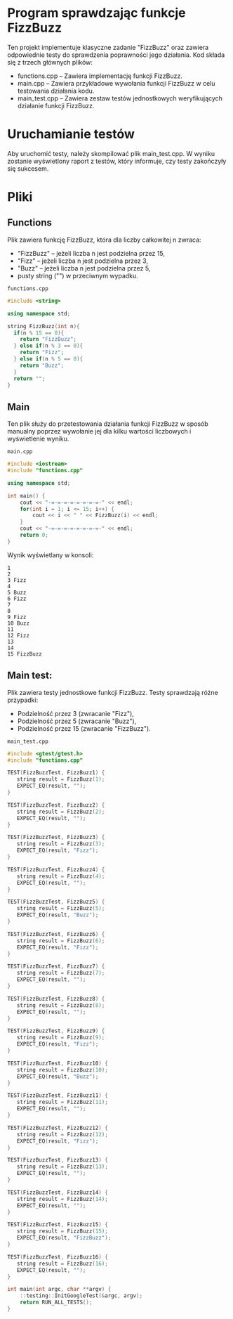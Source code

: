 # Program sprawdzając funkcje FizzBuzz

Ten projekt implementuje klasyczne zadanie "FizzBuzz" oraz zawiera odpowiednie testy do sprawdzenia poprawności jego działania. Kod składa się z trzech głównych plików:

- functions.cpp – Zawiera implementację funkcji FizzBuzz.
- main.cpp – Zawiera przykładowe wywołania funkcji FizzBuzz w celu testowania działania kodu.
- main_test.cpp – Zawiera zestaw testów jednostkowych weryfikujących działanie funkcji FizzBuzz.

# Uruchamianie testów

Aby uruchomić testy, należy skompilować plik main_test.cpp. W wyniku zostanie wyświetlony raport z testów, który informuje, czy testy zakończyły się sukcesem.

# Pliki

## Functions

Plik zawiera funkcję FizzBuzz, która dla liczby całkowitej n zwraca:

- "FizzBuzz" – jeżeli liczba n jest podzielna przez 15,
- "Fizz" – jeżeli liczba n jest podzielna przez 3,
- "Buzz" – jeżeli liczba n jest podzielna przez 5,
- pusty string ("") w przeciwnym wypadku.

`functions.cpp`

```cpp
#include <string>

using namespace std;

string FizzBuzz(int n){
  if(n % 15 == 0){
    return "FizzBuzz";
  } else if(n % 3 == 0){
    return "Fizz";
  } else if(n % 5 == 0){
    return "Buzz";
  }
  return "";
}
```

## Main

Ten plik służy do przetestowania działania funkcji FizzBuzz w sposób manualny poprzez wywołanie jej dla kilku wartości liczbowych i wyświetlenie wyniku.

`main.cpp`

```cpp
#include <iostream>
#include "functions.cpp"

using namespace std;

int main() {
    cout << "-=-=-=-=-=-=-=-=-" << endl;
    for(int i = 1; i <= 15; i++) {
        cout << i << " " << FizzBuzz(i) << endl;
    }
    cout << "-=-=-=-=-=-=-=-=-" << endl;
    return 0;
}
```

Wynik wyświetlany w konsoli:
```
1 
2 
3 Fizz
4 
5 Buzz
6 Fizz
7 
8 
9 Fizz
10 Buzz
11 
12 Fizz
13 
14 
15 FizzBuzz
```
## Main test:

Plik zawiera testy jednostkowe funkcji FizzBuzz. Testy sprawdzają różne przypadki:

- Podzielność przez 3 (zwracanie "Fizz"),
- Podzielność przez 5 (zwracanie "Buzz"),
- Podzielność przez 15 (zwracanie "FizzBuzz").

`main_test.cpp`

```cpp
#include <gtest/gtest.h>
#include "functions.cpp"

TEST(FizzBuzzTest, FizzBuzz1) {
   string result = FizzBuzz(1);
   EXPECT_EQ(result, "");
}

TEST(FizzBuzzTest, FizzBuzz2) {
   string result = FizzBuzz(2);
   EXPECT_EQ(result, "");
}

TEST(FizzBuzzTest, FizzBuzz3) {
   string result = FizzBuzz(3);
   EXPECT_EQ(result, "Fizz");
}

TEST(FizzBuzzTest, FizzBuzz4) {
   string result = FizzBuzz(4);
   EXPECT_EQ(result, "");
}

TEST(FizzBuzzTest, FizzBuzz5) {
   string result = FizzBuzz(5);
   EXPECT_EQ(result, "Buzz");
}

TEST(FizzBuzzTest, FizzBuzz6) {
   string result = FizzBuzz(6);
   EXPECT_EQ(result, "Fizz");
}

TEST(FizzBuzzTest, FizzBuzz7) {
   string result = FizzBuzz(7);
   EXPECT_EQ(result, "");
}

TEST(FizzBuzzTest, FizzBuzz8) {
   string result = FizzBuzz(8);
   EXPECT_EQ(result, "");
}

TEST(FizzBuzzTest, FizzBuzz9) {
   string result = FizzBuzz(9);
   EXPECT_EQ(result, "Fizz");
}

TEST(FizzBuzzTest, FizzBuzz10) {
   string result = FizzBuzz(10);
   EXPECT_EQ(result, "Buzz");
}

TEST(FizzBuzzTest, FizzBuzz11) {
   string result = FizzBuzz(11);
   EXPECT_EQ(result, "");
}

TEST(FizzBuzzTest, FizzBuzz12) {
   string result = FizzBuzz(12);
   EXPECT_EQ(result, "Fizz");
}

TEST(FizzBuzzTest, FizzBuzz13) {
   string result = FizzBuzz(13);
   EXPECT_EQ(result, "");
}

TEST(FizzBuzzTest, FizzBuzz14) {
   string result = FizzBuzz(14);
   EXPECT_EQ(result, "");
}

TEST(FizzBuzzTest, FizzBuzz15) {
   string result = FizzBuzz(15);
   EXPECT_EQ(result, "FizzBuzz");
}

TEST(FizzBuzzTest, FizzBuzz16) {
   string result = FizzBuzz(16);
   EXPECT_EQ(result, "");
}

int main(int argc, char **argv) {
    ::testing::InitGoogleTest(&argc, argv);
    return RUN_ALL_TESTS();
}
```
